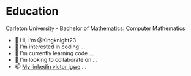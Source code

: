 # Education
Carleton University - Bachelor of Mathematics: Computer Mathematics
- 👋 Hi, I’m @Kingknight23
- 👀 I’m interested in coding ...
- 🌱 I’m currently learning code ...
- 💞️ I’m looking to collaborate on ...
- 📫 [My linkedin victor igwe](https://www.linkedin.com/in/victor-igwe-774308239) ...

<!---
Kingknight23/Kingknight23 is a ✨ special ✨ repository because its `README.md` (this file) appears on your GitHub profile.
You can click the Preview link to take a look at your changes.
--->
